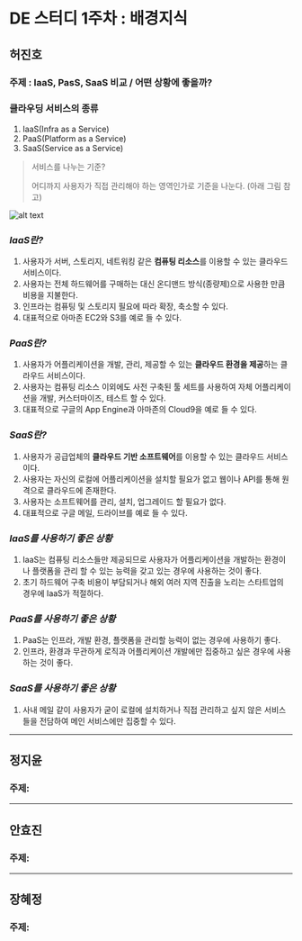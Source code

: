 # DE 스터디 1주차 : 배경지식

## **허진호**
### 주제 :  IaaS, PasS, SaaS 비교 / 어떤 상황에 좋을까? 

### 클라우딩 서비스의 종류

1. IaaS(Infra as a Service)
2. PaaS(Platform as a Service)
3. SaaS(Service as a Service)

> 서비스를 나누는 기준?
>
> 어디까지 사용자가 직접 관리해야 하는 영역인가로 기준을 나눈다. (아래 그림 참고)

![alt text](./images/cloudservice.jpg)



### *IaaS란?*

1. 사용자가 서버, 스토리지, 네트워킹 같은 **컴퓨팅 리소스**를 이용할 수 있는 클라우드 서비스이다.
2. 사용자는 전체 하드웨어를 구매하는 대신 온디맨드 방식(종량제)으로 사용한 만큼 비용을 지불한다.
3. 인프라는 컴퓨팅 및 스토리지 필요에 따라 확장, 축소할 수 있다.
4. 대표적으로 아마존 EC2와 S3를 예로 들 수 있다.



### *PaaS란?*

1. 사용자가 어플리케이션을 개발, 관리, 제공할 수 있는 **클라우드 환경을 제공**하는 클라우드 서비스이다. 
2. 사용자는 컴퓨팅 리소스 이외에도 사전 구축된 툴 세트를 사용하여 자체 어플리케이션을 개발, 커스터마이즈, 테스트 할 수 있다.
3. 대표적으로 구글의 App Engine과 아마존의 Cloud9을 예로 들 수 있다.



### *SaaS란?*

1. 사용자가 공급업체의 **클라우드 기반 소프트웨어**를 이용할 수 있는 클라우드 서비스이다. 
2. 사용자는 자신의 로컬에 어플리케이션을 설치할 필요가 없고 웹이나 API를 통해 원격으로 클라우드에 존재한다. 
3. 사용자는 소프트웨어를 관리, 설치, 업그레이드 할 필요가 없다.
4. 대표적으로 구글 메일, 드라이브를 예로 들 수 있다.



### *IaaS를 사용하기 좋은 상황*

1. IaaS는 컴퓨팅 리소스들만 제공되므로 사용자가 어플리케이션을 개발하는 환경이나 플랫폼을 관리 할 수 있는 능력을 갖고 있는 경우에 사용하는 것이 좋다.
2. 초기 하드웨어 구축 비용이 부담되거나 해외 여러 지역 진출을 노리는 스타트업의 경우에 IaaS가 적절하다. 



### *PaaS를 사용하기 좋은 상황*

1. PaaS는 인프라, 개발 환경, 플랫폼을 관리할 능력이 없는 경우에 사용하기 좋다.
2. 인프라, 환경과 무관하게 로직과 어플리케이션 개발에만 집중하고 싶은 경우에 사용하는 것이 좋다.



### *SaaS를 사용하기 좋은 상황*

1. 사내 메일 같이 사용자가 굳이 로컬에 설치하거나 직접 관리하고 싶지 않은 서비스들을 전담하여 메인 서비스에만 집중할 수 있다.
--------------
## **정지윤**
### 주제: 
--------------
## **안효진**
### 주제: 
--------------
## **장혜정**
### 주제: 
